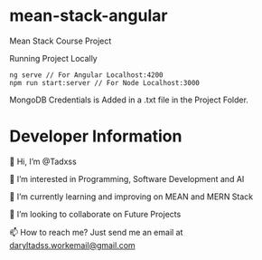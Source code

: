 # mean-stack-angular

Mean Stack Course Project

Running Project Locally

    ng serve // For Angular Localhost:4200
    npm run start:server // For Node Localhost:3000

MongoDB Credentials is Added in a .txt file in the Project Folder.

# Developer Information

👋 Hi, I’m @Tadxss

👀 I’m interested in Programming, Software Development and AI

🌱 I’m currently learning and improving on MEAN and MERN Stack

💞️ I’m looking to collaborate on Future Projects

📫 How to reach me? Just send me an email at daryltadss.workemail@gmail.com

